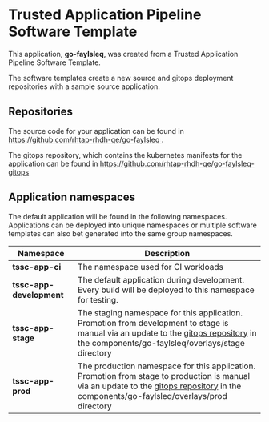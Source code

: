 # Trusted Application Pipeline Software Template

This application, **go-faylsleq**, was created from a Trusted Application Pipeline Software Template.

The software templates create a new source and gitops deployment repositories with a sample source application. 

## Repositories

The source code for your application can be found in [https://github.com/rhtap-rhdh-qe/go-faylsleq ](https://github.com/rhtap-rhdh-qe/go-faylsleq ).
 
The gitops repository, which contains the kubernetes manifests for the application can be found in 
[https://github.com/rhtap-rhdh-qe/go-faylsleq-gitops ](https://github.com/rhtap-rhdh-qe/go-faylsleq-gitops ) 

## Application namespaces 

The default application will be found in the following namespaces. Applications can be deployed into unique namespaces or multiple software templates can also bet generated into the same group namespaces.  

|  Namespace   |  Description   |  
| -------- | -------- |
| **tssc-app-ci** | The namespace used for CI workloads |
| **tssc-app-development** | The default application during development. Every build will be deployed to this namespace for testing. |
| **tssc-app-stage** | The staging namespace for this application. Promotion from development to stage is manual via an update to the [gitops repository](https://github.com/rhtap-rhdh-qe/go-faylsleq-gitops ) in the components/go-faylsleq/overlays/stage directory |
| **tssc-app-prod** | The production namespace for this application. Promotion from stage to production is manual via an update to the [gitops repository](https://github.com/rhtap-rhdh-qe/go-faylsleq-gitops ) in the components/go-faylsleq/overlays/prod directory |